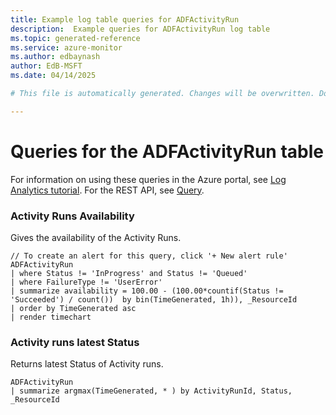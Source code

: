 ```yaml
---
title: Example log table queries for ADFActivityRun
description:  Example queries for ADFActivityRun log table
ms.topic: generated-reference
ms.service: azure-monitor
ms.author: edbaynash
author: EdB-MSFT
ms.date: 04/14/2025

# This file is automatically generated. Changes will be overwritten. Do not change this file directly. 

---
```


# Queries for the ADFActivityRun table

For information on using these queries in the Azure portal, see [Log Analytics tutorial](/azure/azure-monitor/logs/log-analytics-tutorial). For the REST API, see [Query](/rest/api/loganalytics/query).


### Activity Runs Availability  


Gives the availability of the Activity Runs.  

```query
// To create an alert for this query, click '+ New alert rule'
ADFActivityRun
| where Status != 'InProgress' and Status != 'Queued'
| where FailureType != 'UserError'
| summarize availability = 100.00 - (100.00*countif(Status != 'Succeeded') / count())  by bin(TimeGenerated, 1h)), _ResourceId
| order by TimeGenerated asc
| render timechart
```



### Activity runs latest Status  


Returns latest Status of Activity runs.  

```query
ADFActivityRun
| summarize argmax(TimeGenerated, * ) by ActivityRunId, Status, _ResourceId
```

